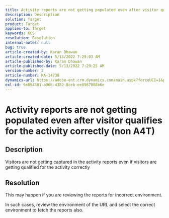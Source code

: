 ```yaml
---
title: Activity reports are not getting populated even after visitor qualifies for the activity correctly (non A4T)
description: Description
solution: Target
product: Target
applies-to: Target
keywords: KCS
resolution: Resolution
internal-notes: null
bug: true
article-created-by: Karan Dhawan
article-created-date: 5/13/2022 7:29:03 AM
article-published-by: Karan Dhawan
article-published-date: 5/13/2022 7:29:25 AM
version-number: 2
article-number: KA-14738
dynamics-url: https://adobe-ent.crm.dynamics.com/main.aspx?forceUCI=1&pagetype=entityrecord&etn=knowledgearticle&id=3415ba5c-8ed2-ec11-a7b5-00224809c101
exl-id: 9e854301-a96b-4382-8ceb-ee8567088b6e
---
```

# Activity reports are not getting populated even after visitor qualifies for the activity correctly (non A4T)

## Description


Visitors are not getting captured in the activity reports even if visitors are getting qualified for the activity correctly


## Resolution


This may happen if you are reviewing the reports for incorrect environment.



In such cases, review the environment of the URL and select the correct environment to fetch the reports also.
